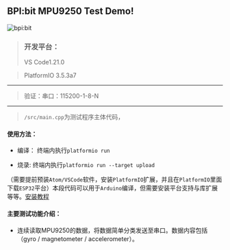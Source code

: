 ## BPI:bit MPU9250 Test Demo!

 ![bpi:bit](https://forum.banana-pi.org.cn/uploads/default/original/2X/e/e5557db2dec86b6bf402c5eb4d35b5c1bb668f0e.JPG)

> ### 开发平台：
> VS Code1.21.0

> PlatformIO 3.5.3a7

----
> 验证：串口：115200-1-8-N
----
> `/src/main.cpp`为测试程序主体代码，

#### 使用方法：
- 编译：
终端内执行`platformio run`

- 烧录:
终端内执行`platformio run --target upload`

（需要提前预装`Atom/VSCode`软件，安装`PlatformIO`扩展，并且在`PlatformIO`里面下载`ESP32`平台）本段代码可以用于`Arduino`编译，但需要安装平台支持与库扩展等等。[安装教程](/programing/Arduino_IDE)

#### 主要测试功能介绍：

- 连续读取MPU9250的数据，将数据简单分类发送至串口。数据内容包括（gyro / magnetometer / accelerometer）。
